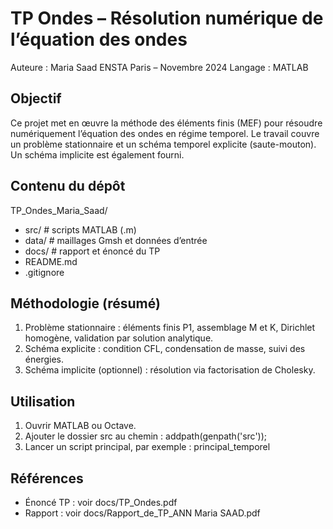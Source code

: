 # TP Ondes – Résolution numérique de l’équation des ondes

Auteure : Maria Saad
ENSTA Paris – Novembre 2024
Langage : MATLAB

## Objectif

Ce projet met en œuvre la méthode des éléments finis (MEF) pour résoudre numériquement l’équation des ondes en régime temporel.
Le travail couvre un problème stationnaire et un schéma temporel explicite (saute-mouton). Un schéma implicite est également fourni.

## Contenu du dépôt

TP_Ondes_Maria_Saad/
- src/                # scripts MATLAB (.m)
- data/               # maillages Gmsh et données d’entrée
- docs/               # rapport et énoncé du TP
- README.md
- .gitignore

## Méthodologie (résumé)

1. Problème stationnaire : éléments finis P1, assemblage M et K, Dirichlet homogène, validation par solution analytique.
2. Schéma explicite : condition CFL, condensation de masse, suivi des énergies.
3. Schéma implicite (optionnel) : résolution via factorisation de Cholesky.

## Utilisation

1. Ouvrir MATLAB ou Octave.
2. Ajouter le dossier src au chemin :
   addpath(genpath('src'));
3. Lancer un script principal, par exemple :
   principal_temporel

## Références

- Énoncé TP : voir docs/TP_Ondes.pdf
- Rapport : voir docs/Rapport_de_TP_ANN Maria SAAD.pdf

